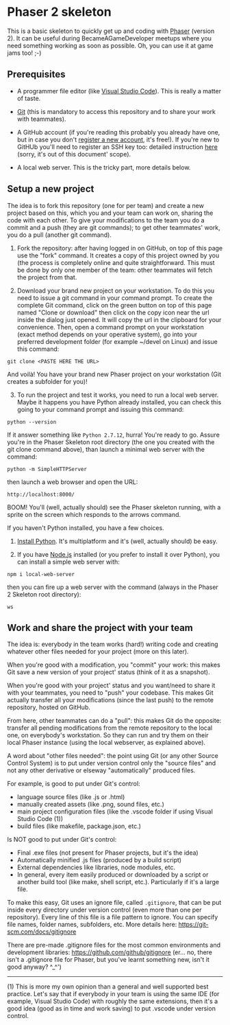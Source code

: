 # Phaser 2 skeleton

This is a basic skeleton to quickly get up and coding with [Phaser](https://phaser.io) (version 2).
It can be useful during BecameAGameDeveloper meetups where you need something working as soon as possible. Oh, you can use it at game jams too! ;-)

## Prerequisites

* A programmer file editor (like [Visual Studio Code](https://code.visualstudio.com/)). This is really a matter of taste.

* [Git](https://git-scm.com/downloads) (this is mandatory to access this repository and to share your work with teammates).

* A GitHub account (if you're reading this probably you already have one, but in case you don't [register a new account](https://github.com/join), it's free!). If you're new to GitHUb you'll need to register an SSH key too: detailed instruction [here](https://help.github.com/articles/connecting-to-github-with-ssh/) (sorry, it's out of this document' scope).

* A local web server. This is the tricky part, more details below.

## Setup a new project

The idea is to fork this repository (one for per team) and create a new project based on this, which you and your team can work on, sharing the code with each other. To give your modifications to the team you do a commit and a push (they are git commands); to get other teammates' work, you do a pull (another git command).

1. Fork the repository: after having logged in on GitHub, on top of this page use the "fork" command. It creates a copy of this project owned by you (the process is completely online and quite straightforward. This must be done by only one member of the team: other teammates will fetch the project from that.

2. Download your brand new project on your workstation. To do this you need to issue a git command in your command prompt. To create the complete Git command, click on the green button on top of this page named "Clone or download" then click on the copy icon near the url inside the dialog just opened. It will copy the url in the clipboard for your convenience.
Then, open a command prompt on your workstation (exact method depends on your operative system), go into your preferred development folder (for example ~/devel on Linux) and issue this command:
```
git clone <PASTE HERE THE URL>
```
And voilà! You have your brand new Phaser project on your workstation (Git creates a subfolder for you)!

3. To run the project and test it works, you need to run a local web server. Maybe it happens you have Python already installed, you can check this going to your command prompt and issuing this command:
```
python --version
```
If it answer something like ```Python 2.7.12```, hurra! You're ready to go. Assure you're in the Phaser Skeleton root directory (the one you created with the git clone command above), than launch a minimal web server with the command:
```
python -m SimpleHTTPServer
```
then launch a web browser and open the URL:
```
http://localhost:8000/
```
BOOM! You'll (well, actually should) see the Phaser skeleton running, with a sprite on the screen which responds to the arrows command.

If you haven't Python installed, you have a few choices.

  1. [Install Python](https://www.python.org/downloads/). It's multiplatform and it's (well, actually should) be easy.

  2. If you have [Node.js](https://nodejs.org/en/download/) installed (or you prefer to install it over Python), you can install a simple web server with:
  ```
  npm i local-web-server
  ```
  then you can fire up a web server with the command (always in the Phaser 2 Skeleton root directory):
  ```
  ws
  ```
  ## Work and share the project with your team

  The idea is: everybody in the team works (hard!) writing code and creating whatever other files needed for your project (more on this later). 
  
  When you're good with a modification, you "commit" your work: this makes Git save a new version of your project' status (think of it as a snapshot).

  When you're good with your project' status and you want/need to share it with your teammates, you need to "push" your codebase. This makes Git actually transfer all your modifications (since the last push) to the remote repository, hosted on GitHub.

  From here, other teammates can do a "pull": this makes Git do the opposite: transfer all pending modifications from the remote repository to the local one, on everybody's workstation. So they can run and try them on their local Phaser instance (using the local webserver, as explained above).

  A word about "other files needed": the point using Git (or any other Source Control System) is to put under version control only the "source files" and not any other derivative or elseway "automatically" produced files.

  For example, is good to put under Git's control:

  * language source files (like .js or .html)
  * manually created assets (like .png, sound files, etc.)
  * main project configuration files (like the .vscode folder if using Visual Studio Code (1))
  * build files (like makefile, package.json, etc.)

  Is NOT good to put under Git's control:

  * Final .exe files (not present for Phaser projects, but it's the idea)
  * Automatically minified .js files (produced by a build script)
  * External dependencies like libraries, node modules, etc.
  * In general, every item easily produced or downloaded by a script or another build tool (like make, shell script, etc.). Particularly if it's a large file.

  To make this easy, Git uses an ignore file, called `.gitignore`, that can be put inside every directory under version control (even more than one per repository). Every line of this file is a file pattern to ignore. You can specify file names, folder names, subfolders, etc. More details here: https://git-scm.com/docs/gitignore

  There are pre-made .gitignore files for the most common environments and development libraries: https://github.com/github/gitignore (er... no, there isn't a .gitignore file for Phaser, but you've learnt something new, isn't it good anyway? ^_^')

  ---

  (1) This is more my own opinion than a general and well supported best practice. Let's say that if everybody in your team is using the same IDE (for example, Visual Studio Code) with roughly the same extensions, then it's a good idea (good as in time and work saving) to put .vscode under version control.